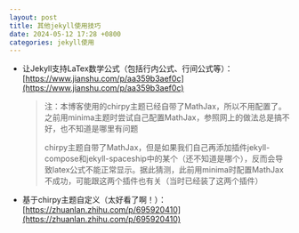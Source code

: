 ```yaml
---
layout: post
title: 其他jekyll使用技巧
date: 2024-05-12 17:28 +0800
categories: jekyll使用
---
```


* 让Jekyll支持LaTex数学公式（包括行内公式、行间公式等）：[https://www.jianshu.com/p/aa359b3aef0c](https://www.jianshu.com/p/aa359b3aef0c)
  > 注：本博客使用的chirpy主题已经自带了MathJax，所以不用配置了。之前用minima主题时尝试自己配置MathJax，参照网上的做法总是搞不好，也不知道是哪里有问题
  >
  > chirpy主题自带了MathJax，但是如果我们自己再添加插件jekyll-compose和jekyll-spaceship中的某个（还不知道是哪个），反而会导致latex公式不能正常显示。据此猜测，此前用minima时配置MathJax不成功，可能跟这两个插件也有关（当时已经装了这两个插件）

* 基于chirpy主题自定义（太好看了啊！）：[https://zhuanlan.zhihu.com/p/695920410](https://zhuanlan.zhihu.com/p/695920410)